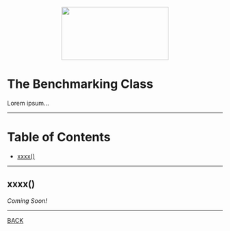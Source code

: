 <p align="center">
  <img width="250" height="124" src="https://user-images.githubusercontent.com/33532265/121102624-0ec55000-c7cc-11eb-8350-a0d59a2c0b46.png">
</p>



# The Benchmarking Class

Lorem ipsum...

---



# Table of Contents

* [xxxx()](#xxxx)

---



## xxxx()

_Coming Soon!_



---


[BACK](../README.md)
